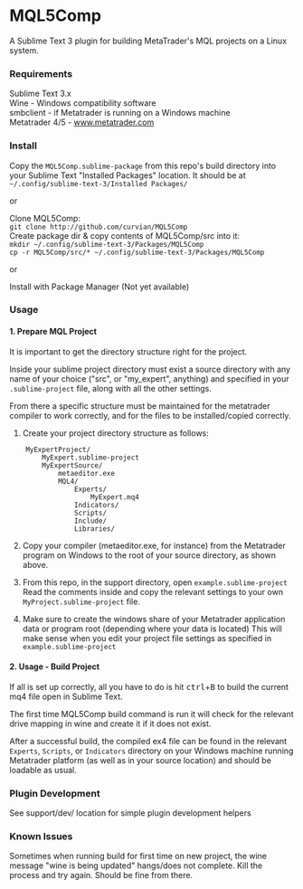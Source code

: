 # MQL5Comp

A Sublime Text 3 plugin for building MetaTrader's MQL projects on a Linux system.  


### Requirements  

Sublime Text 3.x  
Wine - Windows compatibility software  
smbclient - if Metatrader is running on a Windows machine  
Metatrader 4/5 - www.metatrader.com  


### Install    

Copy the `MQL5Comp.sublime-package` from this repo's build directory into your Sublime Text "Installed Packages" location. 
It should be at `~/.config/sublime-text-3/Installed Packages/`  
  
or  

Clone MQL5Comp:  
`git clone http://github.com/curvian/MQL5Comp`  
Create package dir & copy contents of MQL5Comp/src into it:  
`mkdir ~/.config/sublime-text-3/Packages/MQL5Comp`  
`cp -r MQL5Comp/src/* ~/.config/sublime-text-3/Packages/MQL5Comp`  
  
or  
  
Install with Package Manager (Not yet available)  



### Usage  


#### 1. Prepare MQL Project

It is important to get the directory structure right for the project.  

Inside your sublime project directory must exist a source directory with any name of your choice ("src", or "my_expert", anything) and specified in your `.sublime-project` file, along with all the other settings.

From there a specific structure must be maintained for the metatrader compiler to work correctly, and for the files to be installed/copied correctly.  


1. Create your project directory structure as follows:
```
    MyExpertProject/
        MyExpert.sublime-project
        MyExpertSource/
            metaeditor.exe
            MQL4/
                Experts/
                    MyExpert.mq4
                Indicators/
                Scripts/
                Include/
                Libraries/
```

2. Copy your compiler (metaeditor.exe, for instance) from the Metatrader program on Windows to the root of your source directory, as shown above.  

3. From this repo, in the support directory, open `example.sublime-project`  
Read the comments inside and copy the relevant settings to your own `MyProject.sublime-project` file. 

4. Make sure to create the windows share of your Metatrader application data or program root (depending where your data is located)
This will make sense when you edit your project file settings as specified in `example.sublime-project`


#### 2. Usage - Build Project

If all is set up correctly, all you have to do is hit <kbd>ctrl</kbd>+<kbd>B</kbd> to build the current mq4 file open in Sublime Text.

The first time MQL5Comp build command is run it will check for the relevant drive mapping in wine and create it if it does not exist.  

After a successful build, the compiled ex4 file can be found in the relevant `Experts`, `Scripts`, or `Indicators` directory on your 
Windows machine running Metatrader platform (as well as in your source location) and should be loadable as usual.


### Plugin Development  

See support/dev/ location for simple plugin development helpers  


### Known Issues  

Sometimes when running build for first time on new project, the wine message "wine is being updated" hangs/does not complete. 
Kill the process and try again. Should be fine from there.

